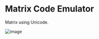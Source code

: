 # Matrix Code Emulator

Matrix using Unicode.

![image](https://github.com/user-attachments/assets/8c0a84d2-f3af-4e4e-a506-03d721e0e652)


